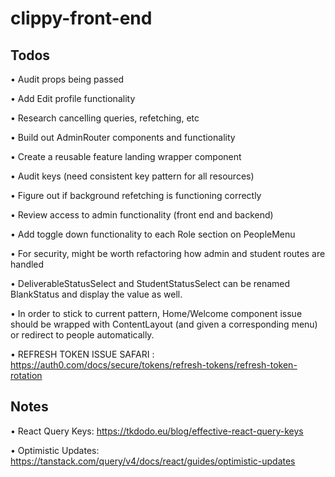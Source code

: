 # clippy-front-end


## Todos

• Audit props being passed

• Add Edit profile functionality

• Research cancelling queries, refetching, etc

• Build out AdminRouter components and functionality

• Create a reusable feature landing wrapper component

• Audit keys (need consistent key pattern for all resources)

• Figure out if background refetching is functioning correctly

• Review access to admin functionality (front end and backend)

• Add toggle down functionality to each Role section on PeopleMenu

• For security, might be worth refactoring how admin and student routes are handled

• DeliverableStatusSelect and StudentStatusSelect can be renamed BlankStatus and display the value as well.

• In order to stick to current pattern, Home/Welcome component issue should be wrapped with ContentLayout (and given a corresponding menu) or redirect to people automatically.

• REFRESH TOKEN ISSUE SAFARI : https://auth0.com/docs/secure/tokens/refresh-tokens/refresh-token-rotation


## Notes

• React Query Keys: https://tkdodo.eu/blog/effective-react-query-keys

• Optimistic Updates: https://tanstack.com/query/v4/docs/react/guides/optimistic-updates